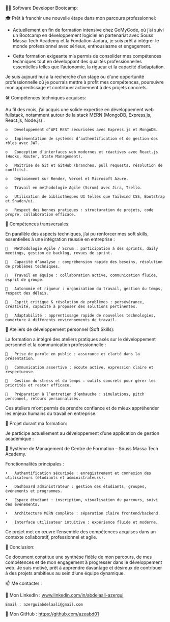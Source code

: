 🧑‍💻 Software Developer Bootcamp: 

🎓 Prêt à franchir une nouvelle étape dans mon parcours professionnel: 
-	Actuellement en fin de formation intensive chez GoMyCode, où j’ai suivi un Bootcamp en développement logiciel en partenariat avec Souss Massa Tech Academy et la Fondation Jadara, je suis prêt à intégrer le monde professionnel avec sérieux, enthousiasme et engagement.

-	Cette formation exigeante m’a permis de consolider mes compétences techniques tout en développant des qualités professionnelles essentielles telles que l’autonomie, la rigueur et la capacité d’adaptation.

Je suis aujourd’hui à la recherche d’un stage ou d’une opportunité professionnelle où je pourrais mettre à profit mes compétences, poursuivre mon apprentissage et contribuer activement à des projets concrets.

🛠️ Compétences techniques acquises: 

Au fil des mois, j’ai acquis une solide expertise en développement web fullstack, notamment autour de la stack MERN (MongoDB, Express.js, React.js, Node.js) :

    o	Développement d’API REST sécurisées avec Express.js et MongoDB.

    o	Implémentation de systèmes d’authentification et de gestion des rôles avec JWT.

    o	Conception d’interfaces web modernes et réactives avec React.js (Hooks, Router, State Management).

    o	Maîtrise de Git et GitHub (branches, pull requests, résolution de conflits).

    o	Déploiement sur Render, Vercel et Microsoft Azure.

    o	Travail en méthodologie Agile (Scrum) avec Jira, Trello.

    o	Utilisation de bibliothèques UI telles que Tailwind CSS, Bootstrap et Shadcn/ui.

    o	Respect des bonnes pratiques : structuration de projets, code propre, collaboration efficace.

🤝 Compétences transversales:

En parallèle des aspects techniques, j’ai pu renforcer mes soft skills, essentielles à une intégration réussie en entreprise :

    	Méthodologie Agile / Scrum : participation à des sprints, daily meetings, gestion de backlog, revues de sprint.

    	Capacité d’analyse : compréhension rapide des besoins, résolution de problèmes techniques.

    	Travail en équipe : collaboration active, communication fluide, esprit de groupe.

    	Autonomie et rigueur : organisation du travail, gestion du temps, respect des délais.

    	Esprit critique & résolution de problèmes : persévérance, créativité, capacité à proposer des solutions pertinentes.

    	Adaptabilité : apprentissage rapide de nouvelles technologies, ouverture à différents environnements de travail.

🎤 Ateliers de développement personnel (Soft Skills):

La formation a intégré des ateliers pratiques axés sur le développement personnel et la communication professionnelle :

    	Prise de parole en public : assurance et clarté dans la présentation.

    	Communication assertive : écoute active, expression claire et respectueuse.

    	Gestion du stress et du temps : outils concrets pour gérer les priorités et rester efficace.

    	Préparation à l’entretien d’embauche : simulations, pitch personnel, retours personnalisés.

Ces ateliers m’ont permis de prendre confiance et de mieux appréhender les enjeux humains du travail en entreprise.

💼 Projet durant ma formation:

Je participe actuellement au développement d’une application de gestion académique :

🎯 Système de Management de Centre de Formation – Souss Massa Tech Academy.

Fonctionnalités principales :

    •	Authentification sécurisée : enregistrement et connexion des utilisateurs (étudiants et administrateurs).

    •	Dashboard administrateur : gestion des étudiants, groupes, événements et programmes.

    •	Espace étudiant : inscription, visualisation du parcours, suivi des événements.

    •	Architecture MERN complète : séparation claire frontend/backend.

    •	Interface utilisateur intuitive : expérience fluide et moderne.


Ce projet met en œuvre l’ensemble des compétences acquises dans un contexte collaboratif, professionnel et agile.

📍 Conclusion:

Ce document constitue une synthèse fidèle de mon parcours, de mes compétences et de mon engagement à progresser dans le développement web.
Je suis motivé, prêt à apprendre davantage et désireux de contribuer à des projets ambitieux au sein d’une équipe dynamique.

📫 Me contacter :

🔗 Mon LinkedIn : www.linkedin.com/in/abdelaali-azergui

	Email : azerguiabdelaali@gmail.com
 
🔗 Mon GitHub : https://github.com/azeabd01

